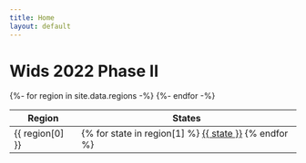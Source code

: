 ```yaml
---
title: Home
layout: default
---
```


# Wids 2022 Phase II

<table class="pure-table pure-table-bordered">
    <thead>
        <tr>
            <th>Region</th>
            <th>States</th>
        </tr>
    </thead>
    <tbody>
        {%- for region in site.data.regions -%}
            <tr>
                <td>
                    {{ region[0] }}
                </td>
                <td>
                    {% for state in region[1] %}
                        <a href="{{ state }}.html">{{ state }}</a>
                    {% endfor %}
                </td>
            </tr>
        {%- endfor -%}
    </tbody>
</table>

